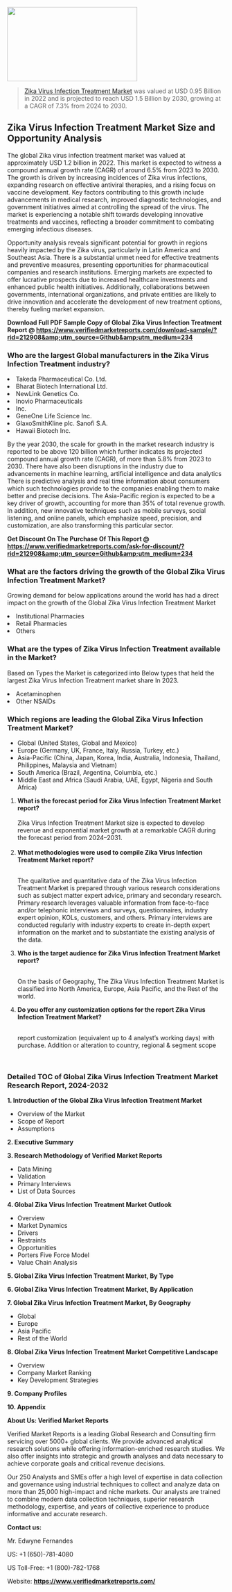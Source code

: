 
<img src="https://ffe5etoiles.com/wp-content/uploads/2024/12/MST1-300x171.png" alt="" width="300" height="171" class="alignnone size-medium wp-image-20088" /><blockquote><p><p><a href="https://www.verifiedmarketreports.com/download-sample/?rid=212908&utm_source=Github&utm_medium=234" target="_blank">Zika Virus Infection Treatment Market</a> was valued at USD 0.95 Billion in 2022 and is projected to reach USD 1.5 Billion by 2030, growing at a CAGR of 7.3% from 2024 to 2030.</p></blockquote><p><h2>Zika Virus Infection Treatment Market Size and Opportunity Analysis</h2><p>The global Zika virus infection treatment market was valued at approximately USD 1.2 billion in 2022. This market is expected to witness a compound annual growth rate (CAGR) of around 6.5% from 2023 to 2030. The growth is driven by increasing incidences of Zika virus infections, expanding research on effective antiviral therapies, and a rising focus on vaccine development. Key factors contributing to this growth include advancements in medical research, improved diagnostic technologies, and government initiatives aimed at controlling the spread of the virus. The market is experiencing a notable shift towards developing innovative treatments and vaccines, reflecting a broader commitment to combating emerging infectious diseases.</p><p>Opportunity analysis reveals significant potential for growth in regions heavily impacted by the Zika virus, particularly in Latin America and Southeast Asia. There is a substantial unmet need for effective treatments and preventive measures, presenting opportunities for pharmaceutical companies and research institutions. Emerging markets are expected to offer lucrative prospects due to increased healthcare investments and enhanced public health initiatives. Additionally, collaborations between governments, international organizations, and private entities are likely to drive innovation and accelerate the development of new treatment options, thereby fueling market expansion.</p></p><p class=""><strong>Download Full PDF Sample Copy of Global Zika Virus Infection Treatment Report @ <a href="https://www.verifiedmarketreports.com/download-sample/?rid=212908&amp;utm_source=Github&amp;utm_medium=234" target="_blank">https://www.verifiedmarketreports.com/download-sample/?rid=212908&amp;utm_source=Github&amp;utm_medium=234</a></strong></p><h3 id="" class="">Who are the largest Global manufacturers in the Zika Virus Infection Treatment industry?</h3><p><li>Takeda Pharmaceutical Co. Ltd.</li><li> Bharat Biotech International Ltd.</li><li> NewLink Genetics Co.</li><li> Inovio Pharmaceuticals</li><li> Inc.</li><li> GeneOne Life Science Inc.</li><li> GlaxoSmithKline plc. Sanofi S.A.</li><li> Hawaii Biotech Inc.</li></p><div class=""><div class="" dir="" data-message-author-role="" data-message-id="" data-message-model-slug=""><div class=""><div class=""><div class=""><div class="" dir="" data-message-author-role="" data-message-id="" data-message-model-slug=""><div class=""><div class=""><p>By the year 2030, the scale for growth in the market research industry is reported to be above 120 billion which further indicates its projected compound annual growth rate (CAGR), of more than 5.8% from 2023 to 2030. There have also been disruptions in the industry due to advancements in machine learning, artificial intelligence and data analytics There is predictive analysis and real time information about consumers which such technologies provide to the companies enabling them to make better and precise decisions. The Asia-Pacific region is expected to be a key driver of growth, accounting for more than 35% of total revenue growth. In addition, new innovative techniques such as mobile surveys, social listening, and online panels, which emphasize speed, precision, and customization, are also transforming this particular sector.</p><p><strong>Get Discount On The Purchase Of This Report @&nbsp; <a href="https://www.verifiedmarketreports.com/ask-for-discount/?rid=212908&amp;utm_source=Github&amp;utm_medium=234" target="_blank">https://www.verifiedmarketreports.com/ask-for-discount/?rid=212908&amp;utm_source=Github&amp;utm_medium=234</a></strong></p></div></div></div></div></div></div></div></div><h3 id="" class="">What are the factors driving the growth of the Global Zika Virus Infection Treatment Market?</h3><p id="" class="">Growing demand for below applications around the world has had a direct impact on the growth of the Global Zika Virus Infection Treatment Market</p><p id="" class=""><li>Institutional Pharmacies</li><li> Retail Pharmacies</li><li> Others</li></p><h3 id="" class="">What are the types of Zika Virus Infection Treatment available in the Market?</h3><p id="" class="">Based on Types the Market is categorized into Below types that held the largest Zika Virus Infection Treatment market share In 2023.</p><p id="" class=""><li>Acetaminophen</li><li> Other NSAIDs</li></p><h3 id="" class="">Which regions are leading the Global Zika Virus Infection Treatment Market?</h3><ul><li>Global (United States, Global and Mexico)</li><li>Europe (Germany, UK, France, Italy, Russia, Turkey, etc.)</li><li>Asia-Pacific (China, Japan, Korea, India, Australia, Indonesia, Thailand, Philippines, Malaysia and Vietnam)</li><li>South America (Brazil, Argentina, Columbia, etc.)</li><li>Middle East and Africa (Saudi Arabia, UAE, Egypt, Nigeria and South Africa)</li></ul><p><ol><li><strong>What is the forecast period for Zika Virus Infection Treatment Market report?<br /></strong><br /><span data-sheets-root="1" data-sheets-value="{&quot;1&quot;:2,&quot;2&quot;:&quot;XXXX size is expected to develop revenue and exponential market growth at a remarkable CAGR during the forecast period from 2024&ndash;2030.&quot;}" data-sheets-userformat="{&quot;2&quot;:12674,&quot;4&quot;:{&quot;1&quot;:2,&quot;2&quot;:16776960},&quot;10&quot;:2,&quot;11&quot;:0,&quot;15&quot;:&quot;Arial&quot;,&quot;16&quot;:12}">Zika Virus Infection Treatment Market size is expected to develop revenue and exponential market growth at a remarkable CAGR during the forecast period from 2024&ndash;2031.</span><br /><br /></li><li><strong>What methodologies were used to compile Zika Virus Infection Treatment Market report?<br /><br /></strong><p>The qualitative and quantitative data of the&nbsp;Zika Virus Infection Treatment Market is prepared through various research considerations such as subject matter expert advice, primary and secondary research. Primary research leverages valuable information from face-to-face and/or telephonic interviews and surveys, questionnaires, industry expert opinion, KOLs, customers, and others. Primary interviews are conducted regularly with industry experts to create in-depth expert information on the market and to substantiate the existing analysis of the data.&nbsp;</p></li><li><strong>Who is the target audience for Zika Virus Infection Treatment Market report?<br /><br /></strong><p>On the basis of Geography, The&nbsp;Zika Virus Infection Treatment Market is classified into North America, Europe, Asia Pacific, and the Rest of the world.</p></li><li><strong>Do you offer any customization options for the report Zika Virus Infection Treatment Market?<br /><br /></strong><p>report customization (equivalent up to 4 analyst&rsquo;s working days) with purchase. Addition or alteration to country, regional &amp; segment scope</p><p>&nbsp;</p></li></ol></p><h3 id="" class="">Detailed TOC of Global Zika Virus Infection Treatment Market Research Report, 2024-2032</h3><p id="" class=""><strong>1. Introduction of the Global Zika Virus Infection Treatment Market</strong></p><ul><li>Overview of the Market</li><li>Scope of Report</li><li>Assumptions</li></ul><p id="" class=""><strong>2. Executive Summary</strong></p><p id="" class=""><strong>3. Research Methodology of&nbsp;Verified Market Reports</strong></p><ul><li>Data Mining</li><li>Validation</li><li>Primary Interviews</li><li>List of Data Sources</li></ul><p id="" class=""><strong>4. Global Zika Virus Infection Treatment Market Outlook</strong></p><ul><li>Overview</li><li>Market Dynamics</li><li>Drivers</li><li>Restraints</li><li>Opportunities</li><li>Porters Five Force Model</li><li>Value Chain Analysis</li></ul><p id="" class=""><strong>5. Global Zika Virus Infection Treatment Market, By&nbsp;Type</strong></p><p id="" class=""><strong>6. Global Zika Virus Infection Treatment Market, By Application</strong></p><p id="" class=""><strong>7. Global Zika Virus Infection Treatment Market, By Geography</strong></p><ul><li>Global</li><li>Europe</li><li>Asia Pacific</li><li>Rest of the World</li></ul><p id="" class=""><strong>8. Global Zika Virus Infection Treatment Market Competitive Landscape</strong></p><ul><li>Overview</li><li>Company Market Ranking</li><li>Key Development Strategies</li></ul><p id="" class=""><strong>9. Company Profiles</strong></p><p id="" class=""><strong>10. Appendix</strong></p><p id="" class=""><strong>About Us: Verified Market Reports</strong></p><p id="" class="">Verified Market Reports is a leading Global Research and Consulting firm servicing over 5000+ global clients. We provide advanced analytical research solutions while offering information-enriched research studies. We also offer insights into strategic and growth analyses and data necessary to achieve corporate goals and critical revenue decisions.</p><p id="" class="">Our 250 Analysts and SMEs offer a high level of expertise in data collection and governance using industrial techniques to collect and analyze data on more than 25,000 high-impact and niche markets. Our analysts are trained to combine modern data collection techniques, superior research methodology, expertise, and years of collective experience to produce informative and accurate research.</p><p id="" class=""><strong>Contact us:</strong></p><p id="" class="">Mr. Edwyne Fernandes</p><p id="" class="">US: +1 (650)-781-4080</p><p id="" class="">US Toll-Free: +1 (800)-782-1768</p><p id="" class="">Website: <a target="" data-test-app-aware-link=""><strong>https://www.verifiedmarketreports.com/</strong></a></p>
